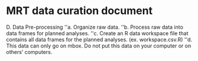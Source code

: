 # MRT data curation document #



D.	Data Pre-processing 
''a.	Organize raw data. 
''b.	Process raw data into data frames for planned analyses.
''c.	Create an R data workspace file that contains all data frames for the planned analyses. (ex. workspace.csv.R)
''d.	This data can only go on mbox.  Do not put this data on your computer or on others’ computers.

